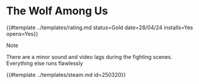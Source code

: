 # The Wolf Among Us

{{#template ../templates/rating.md status=Gold date=28/04/24 installs=Yes opens=Yes}}

> [!NOTE]
> There are a minor sound and video lags during the fighting scenes. Everything else runs flawlessly

{{#template ../templates/steam.md id=250320}}